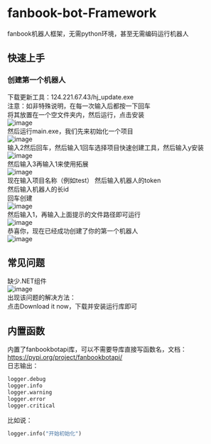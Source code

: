 # fanbook-bot-Framework

fanbook机器人框架，无需python环境，甚至无需编码运行机器人  

## 快速上手

### 创建第一个机器人

下载更新工具：124.221.67.43/hj_update.exe  
注意：如非特殊说明，在每一次输入后都按一下回车  
将其放置在一个空文件夹内，然后运行，点击安装  
![image](https://github.com/user-attachments/assets/455d7c8d-c9d6-4ed0-8151-dd69882dde96)  
然后运行main.exe，我们先来初始化一个项目  
![image](https://github.com/user-attachments/assets/04c0f6fe-f5b9-40b7-8406-de00bfe5c900)  
输入2然后回车，然后输入1回车选择项目快速创建工具，然后输入y安装  
![image](https://github.com/user-attachments/assets/14b6ac4d-5f08-400f-bfa8-1cb2e1c99a45)  
然后输入3再输入1来使用拓展  
![image](https://github.com/user-attachments/assets/22e6e066-48bf-403a-a423-4590ad0c9a90)  
现在输入项目名称（例如test） 
然后输入机器人的token  
然后输入机器人的长id  
回车创建  
![image](https://github.com/user-attachments/assets/f8a2a63b-8e60-4d02-b692-32086ad3d9ff)  
然后输入1，再输入上面提示的文件路径即可运行  
![image](https://github.com/user-attachments/assets/0380d93a-b324-4ced-ad5b-e861c6323e4f)  
恭喜你，现在已经成功创建了你的第一个机器人  
![image](https://github.com/user-attachments/assets/0b19c98c-bb1f-41a0-8318-f4b307e322ed)  

## 常见问题

缺少.NET组件  
![image](https://github.com/user-attachments/assets/15947e73-c352-4e4a-9fb4-f4981d847247)  
出现该问题的解决方法：  
点击Download it now，下载并安装运行库即可  

## 内置函数

内置了fanbookbotapi库，可以不需要导库直接写函数名，文档：  
https://pypi.org/project/fanbookbotapi/  
日志输出：  
```python
logger.debug
logger.info
logger.warning
logger.error
logger.critical
```
比如说：  
```python
logger.info("开始初始化")
```
